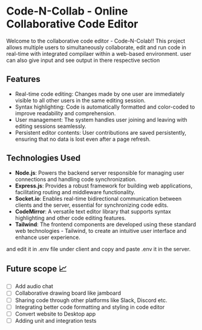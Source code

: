 # Code-N-Collab - Online Collaborative Code Editor

Welcome to the collaborative code editor - Code-N-Colab!! This project allows multiple users to simultaneously collaborate, edit and run code in real-time with integrated compilaer within a web-based environment. user can also give input and see output in there respective section 
## Features

- Real-time code editing: Changes made by one user are immediately visible to all other users in the same editing session.
- Syntax highlighting: Code is automatically formatted and color-coded to improve readability and comprehension.
- User management: The system handles user joining and leaving with editing sessions seamlessly.
- Persistent editor contents: User contributions are saved persistently, ensuring that no data is lost even after a page refresh.

## Technologies Used

- **Node.js**: Powers the backend server responsible for managing user connections and handling code synchronization.
- **Express.js**: Provides a robust framework for building web applications, facilitating routing and middleware functionality.
- **Socket.io**: Enables real-time bidirectional communication between clients and the server, essential for synchronizing code edits.
- **CodeMirror**: A versatile text editor library that supports syntax highlighting and other code editing features.
- **Tailwind**: The frontend components are developed using these standard web technologies - Tailwind, to create an intuitive user interface and enhance user experience.

and edit it in .env file under client and copy and paste .env it in the server.


## Future scope 📈

- [ ] Add audio chat
- [ ] Collaborative drawing board like jamboard
- [ ] Sharing code through other platforms like Slack, Discord etc.
- [ ] Integrating better code formatting and styling in code editor
- [ ] Convert website to Desktop app
- [ ] Adding unit and integration tests